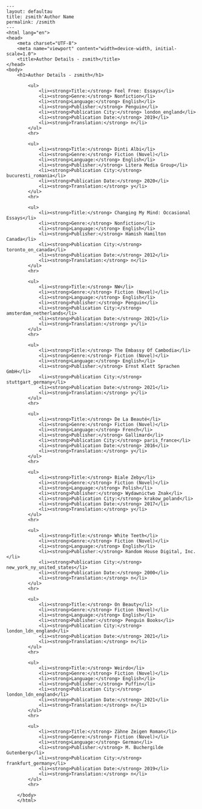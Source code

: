 
    ---
    layout: defaultau
    title: zsmith'Author Name 
    permalink: /zsmith
    ---
    <html lang="en">
    <head>
        <meta charset="UTF-8">
        <meta name="viewport" content="width=device-width, initial-scale=1.0">
        <title>Author Details - zsmith</title>
    </head>
    <body>
        <h1>Author Details - zsmith</h1>
        
            <ul>
                <li><strong>Title:</strong> Feel Free: Essays</li>
                <li><strong>Genre:</strong> Nonfiction</li>
                <li><strong>Language:</strong> English</li>
                <li><strong>Publisher:</strong> Penguin</li>
                <li><strong>Publication City:</strong> london_england</li>
                <li><strong>Publication Date:</strong> 2019</li>
                <li><strong>Translation:</strong> n</li>
            </ul>
            <hr>
            
            <ul>
                <li><strong>Title:</strong> Dinti Albi</li>
                <li><strong>Genre:</strong> Fiction (Novel)</li>
                <li><strong>Language:</strong> English</li>
                <li><strong>Publisher:</strong> Litera Media Group</li>
                <li><strong>Publication City:</strong> bucuresti_romania</li>
                <li><strong>Publication Date:</strong> 2020</li>
                <li><strong>Translation:</strong> y</li>
            </ul>
            <hr>
            
            <ul>
                <li><strong>Title:</strong> Changing My Mind: Occasional Essays</li>
                <li><strong>Genre:</strong> Nonfiction</li>
                <li><strong>Language:</strong> English</li>
                <li><strong>Publisher:</strong> Hamish Hamilton Canada</li>
                <li><strong>Publication City:</strong> toronto_on_canada</li>
                <li><strong>Publication Date:</strong> 2012</li>
                <li><strong>Translation:</strong> n</li>
            </ul>
            <hr>
            
            <ul>
                <li><strong>Title:</strong> NW</li>
                <li><strong>Genre:</strong> Fiction (Novel)</li>
                <li><strong>Language:</strong> English</li>
                <li><strong>Publisher:</strong> Penguin</li>
                <li><strong>Publication City:</strong> amsterdam_netherlands</li>
                <li><strong>Publication Date:</strong> 2021</li>
                <li><strong>Translation:</strong> y</li>
            </ul>
            <hr>
            
            <ul>
                <li><strong>Title:</strong> The Embassy Of Cambodia</li>
                <li><strong>Genre:</strong> Fiction (Novel)</li>
                <li><strong>Language:</strong> English</li>
                <li><strong>Publisher:</strong> Ernst Klett Sprachen GmbH</li>
                <li><strong>Publication City:</strong> stuttgart_germany</li>
                <li><strong>Publication Date:</strong> 2021</li>
                <li><strong>Translation:</strong> y</li>
            </ul>
            <hr>
            
            <ul>
                <li><strong>Title:</strong> De La Beauté</li>
                <li><strong>Genre:</strong> Fiction (Novel)</li>
                <li><strong>Language:</strong> French</li>
                <li><strong>Publisher:</strong> Gallimard</li>
                <li><strong>Publication City:</strong> paris_france</li>
                <li><strong>Publication Date:</strong> 2016</li>
                <li><strong>Translation:</strong> y</li>
            </ul>
            <hr>
            
            <ul>
                <li><strong>Title:</strong> Biale Zeby</li>
                <li><strong>Genre:</strong> Fiction (Novel)</li>
                <li><strong>Language:</strong> Polish</li>
                <li><strong>Publisher:</strong> Wydawnictwo Znak</li>
                <li><strong>Publication City:</strong> krakow_poland</li>
                <li><strong>Publication Date:</strong> 2017</li>
                <li><strong>Translation:</strong> y</li>
            </ul>
            <hr>
            
            <ul>
                <li><strong>Title:</strong> White Teeth</li>
                <li><strong>Genre:</strong> Fiction (Novel)</li>
                <li><strong>Language:</strong> English</li>
                <li><strong>Publisher:</strong> Random House Digital, Inc.</li>
                <li><strong>Publication City:</strong> new_york_ny_united_states</li>
                <li><strong>Publication Date:</strong> 2000</li>
                <li><strong>Translation:</strong> n</li>
            </ul>
            <hr>
            
            <ul>
                <li><strong>Title:</strong> On Beauty</li>
                <li><strong>Genre:</strong> Fiction (Novel)</li>
                <li><strong>Language:</strong> English</li>
                <li><strong>Publisher:</strong> Penguin Books</li>
                <li><strong>Publication City:</strong> london_ldn_england</li>
                <li><strong>Publication Date:</strong> 2021</li>
                <li><strong>Translation:</strong> n</li>
            </ul>
            <hr>
            
            <ul>
                <li><strong>Title:</strong> Weirdo</li>
                <li><strong>Genre:</strong> Fiction (Novel)</li>
                <li><strong>Language:</strong> English</li>
                <li><strong>Publisher:</strong> Puffin</li>
                <li><strong>Publication City:</strong> london_ldn_england</li>
                <li><strong>Publication Date:</strong> 2021</li>
                <li><strong>Translation:</strong> n</li>
            </ul>
            <hr>
            
            <ul>
                <li><strong>Title:</strong> Zähne Zeigen Roman</li>
                <li><strong>Genre:</strong> Fiction (Novel)</li>
                <li><strong>Language:</strong> German</li>
                <li><strong>Publisher:</strong> M. Buchergilde Gutenberg</li>
                <li><strong>Publication City:</strong> frankfurt_germany</li>
                <li><strong>Publication Date:</strong> 2019</li>
                <li><strong>Translation:</strong> n</li>
            </ul>
            <hr>
            
        </body>
        </html>
        